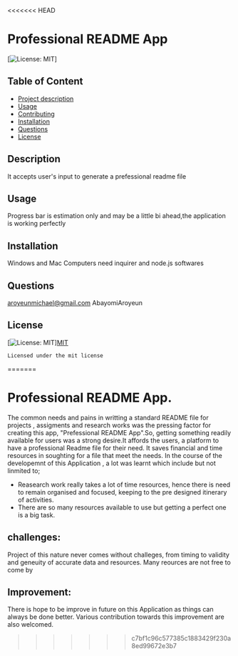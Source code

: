 <<<<<<< HEAD
# Professional README App

[![License: MIT](https://img.shields.io/badge/License-MIT-yellow.svg)]

  ## Table of Content 
  - [Project description](#Description)
  - [Usage](#Usage)
  - [Contributing](#Contributing)
  - [Installation](#Installation)
  - [Questions](#Questions)
  - [License](#License)

  ## Description
It accepts user's input to generate a prefessional readme file

## Usage
Progress bar is estimation only and may be a little bi ahead,the application is working perfectly

## Installation
Windows and Mac Computers need inquirer and node.js softwares

## Questions
aroyeunmichael@gmail.com
AbayomiAroyeun

## License
[![License: MIT](https://img.shields.io/badge/License-MIT-yellow.svg)][MIT](https://choosealicense.com/license/mit/)
    
    Licensed under the mit license
=======
# Professional README App.
The common needs and pains in writting a standard README file for projects , assigments and research works was the pressing factor for creating this app,
"Prefessional README App".So, getting something readily available for users was a strong desire.It affords the users, a platform to have a professional Readme file for their need. It saves financial and time resources in soughting for a file that meet the needs.
In the course of the developemnt of this Application , a lot was learnt which include but not linmited to;
- Reasearch work really takes a lot of time resources, hence there is need to remain organised and focused, keeping to the pre designed itinerary of activities.
- There are so many resources available to use but getting a perfect one is a big task.
## challenges:
Project of this nature never comes without challeges, from timing to validity and geneuity of accurate data and resources. Many reources are not free to come by
## Improvement:
There is hope to be improve in future on this Application as things can always be done better. Various contribution towards this improvement are also welcomed.
>>>>>>> c7bf1c96c577385c1883429f230a8ed99672e3b7
